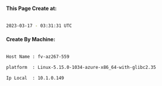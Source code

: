
   
#### This Page Create at:

```bash

2023-03-17 - 03:31:31 UTC

```

#### Create By Machine:

```bash

Host Name : fv-az267-559

platform  : Linux-5.15.0-1034-azure-x86_64-with-glibc2.35

Ip Local  : 10.1.0.149

```

